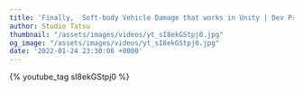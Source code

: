 ```yaml
---
title: 'Finally,  Soft-body Vehicle Damage that works in Unity | Dev Progress #7'
author: Studio Tatsu
thumbnail: "/assets/images/videos/yt_sI8ekGStpj0.jpg"
og_image: "/assets/images/videos/yt_sI8ekGStpj0.jpg"
date: '2022-01-24 23:30:06 +0000'
---
```


{% youtube_tag sI8ekGStpj0 %}
